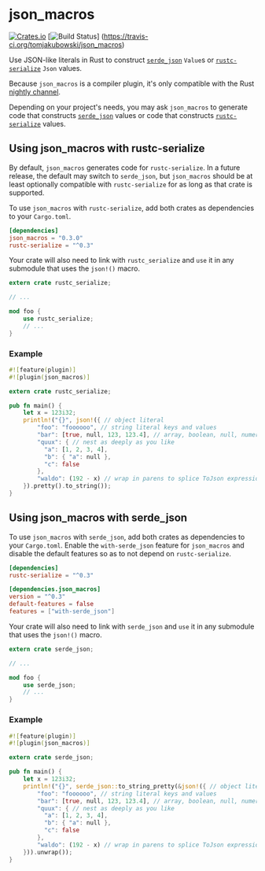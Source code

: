 # json_macros

[![Crates.io](https://img.shields.io/crates/v/json_macros.svg)](https://crates.io/crates/json_macros)
[![Build Status](https://travis-ci.org/tomjakubowski/json_macros.svg?branch=master)]
(https://travis-ci.org/tomjakubowski/json_macros)

Use JSON-like literals in Rust to construct [`serde_json`][] `Value`s
or [`rustc-serialize`][] `Json` values.

Because `json_macros` is a compiler plugin, it's only compatible with
the Rust [nightly channel][rust-nightly].

Depending on your project's needs, you may ask `json_macros` to
generate code that constructs [`serde_json`][] values or code that
constructs [`rustc-serialize`][] values.

## Using json_macros with rustc-serialize

By default, `json_macros` generates code for `rustc-serialize`.  In a
future release, the default may switch to `serde_json`, but
`json_macros` should be at least optionally compatible with
`rustc-serialize` for as long as that crate is supported.

To use `json_macros` with `rustc-serialize`, add both crates as
dependencies to your `Cargo.toml`.

```toml
[dependencies]
json_macros = "0.3.0"
rustc-serialize = "^0.3"
```

Your crate will also need to link with `rustc_serialize` and `use` it
in any submodule that uses the `json!()` macro.

```rust
extern crate rustc_serialize;

// ...

mod foo {
    use rustc_serialize;
    // ...
}
```

### Example

```rust
#![feature(plugin)]
#![plugin(json_macros)]

extern crate rustc_serialize;

pub fn main() {
    let x = 123i32;
    println!("{}", json!({ // object literal
        "foo": "foooooo", // string literal keys and values
        "bar": [true, null, 123, 123.4], // array, boolean, null, numeric literals
        "quux": { // nest as deeply as you like
          "a": [1, 2, 3, 4],
          "b": { "a": null },
          "c": false
        },
        "waldo": (192 - x) // wrap in parens to splice ToJson expressions directly
    }).pretty().to_string());
}
```

## Using json_macros with serde_json

To use `json_macros` with `serde_json`, add both crates as
dependencies to your `Cargo.toml`.  Enable the `with-serde_json`
feature for `json_macros` and disable the default features so as to
not depend on `rustc-serialize`.

``` toml
[dependencies]
rustc-serialize = "^0.3"

[dependencies.json_macros]
version = "^0.3"
default-features = false
features = ["with-serde_json"]
```

Your crate will also need to link with `serde_json` and `use` it in
any submodule that uses the `json!()` macro.

```rust
extern crate serde_json;

// ...

mod foo {
    use serde_json;
    // ...
}
```

### Example

```rust
#![feature(plugin)]
#![plugin(json_macros)]

extern crate serde_json;

pub fn main() {
    let x = 123i32;
    println!("{}", serde_json::to_string_pretty(&json!({ // object literal
        "foo": "foooooo", // string literal keys and values
        "bar": [true, null, 123, 123.4], // array, boolean, null, numeric literals
        "quux": { // nest as deeply as you like
          "a": [1, 2, 3, 4],
          "b": { "a": null },
          "c": false
        },
        "waldo": (192 - x) // wrap in parens to splice ToJson expressions directly
    })).unwrap());
}
```

[`serde_json`]: <https://github.com/serde-rs/json>
[`rustc-serialize`]: <https://doc.rust-lang.org/rustc-serialize/rustc_serialize/index.html>
[rust-nightly]: <http://doc.rust-lang.org/book/nightly-rust.html>
